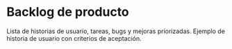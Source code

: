 # Backlog de producto

Lista de historias de usuario, tareas, bugs y mejoras priorizadas.
Ejemplo de historia de usuario con criterios de aceptación.
